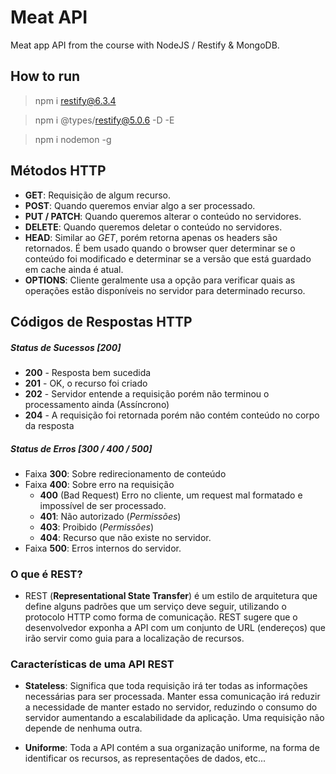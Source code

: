 # Meat API

Meat app API from the course with NodeJS / Restify & MongoDB.
## How to run
> npm i restify@6.3.4

> npm i @types/restify@5.0.6 -D -E

> npm i nodemon -g

## Métodos HTTP

- **GET**: Requisição de algum recurso.
- **POST**: Quando queremos enviar algo a ser processado.
- **PUT / PATCH**: Quando queremos alterar o conteúdo no servidores.
- **DELETE**: Quando queremos deletar o conteúdo no servidores.
- **HEAD**: Similar ao *GET*, porém retorna apenas os headers são retornados. 
É bem usado quando o browser quer determinar se o conteúdo foi modificado e determinar se a versão que está guardado em cache ainda é atual.
- **OPTIONS**: Cliente geralmente usa a opção para verificar quais as operações estão disponíveis no servidor para determinado recurso.

## Códigos de Respostas HTTP

##### Status de Sucessos [200]
- **200** - Resposta bem sucedida
- **201** - OK, o recurso foi criado
- **202** - Servidor entende a requisição porém não terminou o processamento ainda (Assíncrono)
- **204** - A requisição foi retornada porém não contém conteúdo no corpo da resposta

##### Status de Erros [300 / 400 / 500]
- Faixa **300**: Sobre redirecionamento de conteúdo
- Faixa **400**: Sobre erro na requisição
  - **400** (Bad Request) Erro no cliente, um request mal formatado e impossível de ser processado.
  - **401**: Não autorizado (*Permissões*)
  - **403**: Proibido (*Permissões*)
  - **404**: Recurso que não existe no servidor.
- Faixa **500**: Erros internos do servidor.

### O que é REST?
- REST (**Representational State Transfer**) é um estilo de arquitetura que define alguns padrões que um serviço deve seguir, utilizando o protocolo HTTP como forma de comunicação. REST sugere que o desenvolvedor exponha a API com um conjunto de URL (endereços) que irão servir como guia para a localização de recursos.

### Características de uma API REST
- **Stateless**: Significa que toda requisição irá ter todas as informações necessárias para ser processada. Manter essa comunicação irá reduzir a necessidade de manter estado no servidor, reduzindo o consumo do servidor aumentando a escalabilidade da aplicação. Uma requisição não depende de nenhuma outra.

- **Uniforme**: Toda a API contém a sua organização uniforme, na forma de identificar os recursos, as representações de dados, etc...